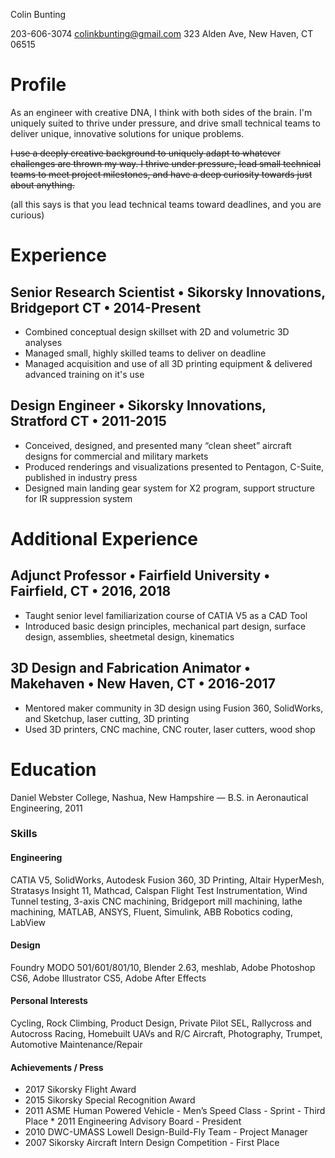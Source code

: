 Colin Bunting

203-606-3074 colinkbunting@gmail.com 323 Alden Ave, New Haven, CT 06515

# Profile

As an engineer with creative DNA, I think with both sides of the brain. I'm uniquely suited to thrive under pressure, and drive small technical teams to deliver unique, innovative solutions for unique problems.

~~I use a deeply creative background to uniquely adapt to whatever challenges are thrown my way. I thrive under pressure, lead small technical teams to meet project milestones, and have a deep curiosity towards just about anything.~~

(all this says is that you lead technical teams toward deadlines, and you are curious)

# Experience

## Senior Research Scientist • Sikorsky Innovations, Bridgeport CT • 2014-Present

* Combined conceptual design skillset with 2D and volumetric 3D analyses
* Managed small, highly skilled teams to deliver on deadline
* Managed acquisition and use of all 3D printing equipment & delivered advanced training on it's use

## Design Engineer • Sikorsky Innovations, Stratford CT • 2011-2015

* Conceived, designed, and presented many “clean sheet” aircraft designs for commercial and military markets
* Produced renderings and visualizations presented to Pentagon, C-Suite, published in industry press
* Designed main landing gear system for X2 program, support structure for IR suppression system

# Additional Experience

## Adjunct Professor • Fairfield University • Fairfield, CT • 2016, 2018

* Taught senior level familiarization course of CATIA V5 as a CAD Tool
* Introduced basic design principles, mechanical part design, surface design, assemblies, sheetmetal design, kinematics

## 3D Design and Fabrication Animator • Makehaven • New Haven, CT • 2016-2017

* Mentored maker community in 3D design using Fusion 360, SolidWorks, and Sketchup, laser cutting, 3D printing
* Used 3D printers, CNC machine, CNC router, laser cutters, wood shop

# Education

Daniel Webster College, Nashua, New Hampshire — B.S. in Aeronautical Engineering, 2011

### Skills

#### Engineering

CATIA V5, SolidWorks, Autodesk Fusion 360, 3D Printing, Altair HyperMesh, Stratasys Insight 11, Mathcad, Calspan Flight Test Instrumentation, Wind Tunnel testing, 3-axis CNC machining, Bridgeport mill machining, lathe machining, MATLAB, ANSYS, Fluent, Simulink, ABB Robotics coding, LabView

#### Design

Foundry MODO 501/601/801/10, Blender 2.63, meshlab, Adobe Photoshop CS6, Adobe Illustrator CS5, Adobe After Effects

#### Personal Interests

Cycling, Rock Climbing, Product Design, Private Pilot SEL, Rallycross and Autocross Racing, Homebuilt UAVs and R/C Aircraft, Photography, Trumpet, Automotive Maintenance/Repair

#### Achievements / Press

* 2017 Sikorsky Flight Award
* 2015 Sikorsky Special Recognition Award
* 2011 ASME Human Powered Vehicle - Men’s Speed Class - Sprint - Third Place * 2011 Engineering Advisory Board - President
* 2010 DWC-UMASS Lowell Design-Build-Fly Team - Project Manager
* 2007 Sikorsky Aircraft Intern Design Competition - First Place
